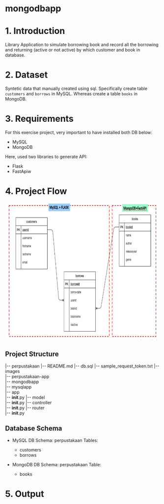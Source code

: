 # mongodbapp


# 1. Introduction
Library Application to simulate borrowing book and record all the borrowing and returning (active or not active) by which customer and book in database.


# 2. Dataset
Syntetic data that manually created using sql. Specifically create table `customers` and `borrows` in MySQL. Whereas create a table `books` in MongoDB.


# 3. Requirements
For this exercise project, very important to have installed both DB below:
- MySQL
- MongoDB

Here, used two libraries to generate API:
- Flask
- FastApiw

# 4. Project Flow
<img src="./images/erd-with-flow.jpg" alt="the concept" widht="500" height="450"/>

## Project Structure
|-- perpustakaan
    |-- README.md
    |-- db.sql
    |-- sample_request_token.txt
    |-- images\
    |-- perpustakaan-app\
        |-- mongodbapp\
        |-- mysqlapp\
            |-- app\
                |-- __init__.py
                |-- model\
                    |-- __init__.py
                |-- controller\
                    |-- __init__.py
                |-- router\
                    |-- __init__.py
                

## Database Schema
- MySQL
    DB Schema: perpustakaan
    Tables:
    - customers
    - borrows

- MongoDB
    DB Schema: perpustakaan
    Table:
    - books


# 5. Output